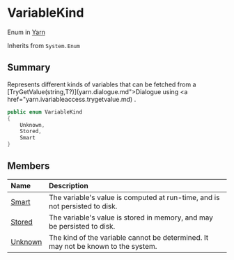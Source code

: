 # VariableKind

Enum in [Yarn](/docs/api/csharp/yarn.md)

Inherits from `System.Enum`

## Summary


Represents different kinds of variables that can be fetched from a  [TryGetValue(string,T?)](yarn.dialogue.md">Dialogue</a>  using  <a href="yarn.ivariableaccess.trygetvalue.md) .


```csharp
public enum VariableKind
{
    Unknown,
    Stored,
    Smart
}
```

## Members

|Name|Description|
|:---|:---|
|[Smart](/docs/api/csharp/yarn.variablekind.smart.md)|The variable's value is computed at run-time, and is not persisted to disk.|
|[Stored](/docs/api/csharp/yarn.variablekind.stored.md)|The variable's value is stored in memory, and may be persisted to disk.|
|[Unknown](/docs/api/csharp/yarn.variablekind.unknown.md)|The kind of the variable cannot be determined. It may not be known to the system.|

